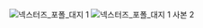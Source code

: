 ![넥스터즈_포폴_대지 1](https://user-images.githubusercontent.com/22907483/119599779-a2883b00-be20-11eb-8fc7-5dc6a9ee23ef.png)
![넥스터즈_포폴_대지 1 사본 2](https://user-images.githubusercontent.com/22907483/119599783-a3b96800-be20-11eb-93e3-0ca54bb0d034.png)
